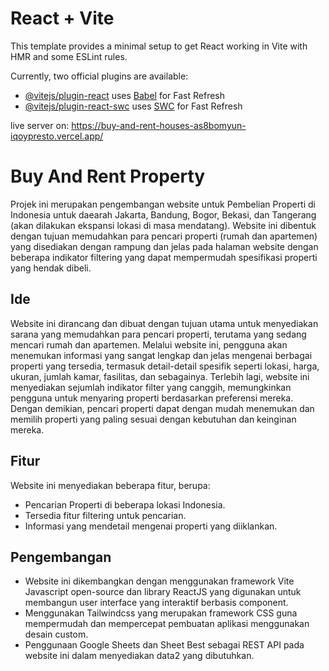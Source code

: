 # React + Vite

This template provides a minimal setup to get React working in Vite with HMR and some ESLint rules.

Currently, two official plugins are available:

- [@vitejs/plugin-react](https://github.com/vitejs/vite-plugin-react/blob/main/packages/plugin-react/README.md) uses [Babel](https://babeljs.io/) for Fast Refresh
- [@vitejs/plugin-react-swc](https://github.com/vitejs/vite-plugin-react-swc) uses [SWC](https://swc.rs/) for Fast Refresh

live server on: https://buy-and-rent-houses-as8bomyun-iqoypresto.vercel.app/

# Buy And Rent Property

Projek ini merupakan pengembangan website untuk Pembelian Properti di Indonesia untuk daearah Jakarta, Bandung, Bogor, Bekasi, dan Tangerang (akan dilakukan ekspansi lokasi di masa mendatang). Website ini dibentuk dengan tujuan memudahkan para pencari properti (rumah dan apartemen) yang disediakan dengan rampung dan jelas pada halaman website dengan beberapa indikator filtering yang dapat mempermudah spesifikasi properti yang hendak dibeli.

## Ide
Website ini dirancang dan dibuat dengan tujuan utama untuk menyediakan sarana yang memudahkan para pencari properti, terutama yang sedang mencari rumah dan apartemen. Melalui website ini, pengguna akan menemukan informasi yang sangat lengkap dan jelas mengenai berbagai properti yang tersedia, termasuk detail-detail spesifik seperti lokasi, harga, ukuran, jumlah kamar, fasilitas, dan sebagainya. Terlebih lagi, website ini menyediakan sejumlah indikator filter yang canggih, memungkinkan pengguna untuk menyaring properti berdasarkan preferensi mereka. Dengan demikian, pencari properti dapat dengan mudah menemukan dan memilih properti yang paling sesuai dengan kebutuhan dan keinginan mereka.

## Fitur
Website ini menyediakan beberapa fitur, berupa:
- Pencarian Properti di beberapa lokasi Indonesia.
- Tersedia fitur filtering untuk pencarian.
- Informasi yang mendetail mengenai properti yang diiklankan.

## Pengembangan
- Website ini dikembangkan dengan menggunakan framework Vite Javascript open-source dan library ReactJS yang digunakan untuk membangun user interface yang interaktif berbasis component.
- Menggunakan Tailwindcss yang merupakan framework CSS guna mempermudah dan mempercepat pembuatan aplikasi menggunakan desain custom.
- Penggunaan Google Sheets dan Sheet Best sebagai REST API pada website ini dalam menyediakan data2 yang dibutuhkan.
